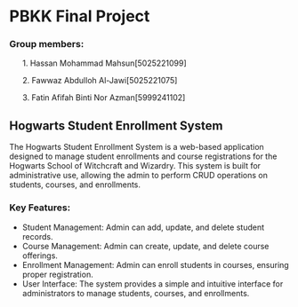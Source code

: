 # PBKK Final Project
<h3>Group members:</h3>

<ul>1. Hassan Mohammad Mahsun[5025221099]</ul>
<ul>2. Fawwaz Abdulloh Al-Jawi[5025221075]</ul>
<ul>3. Fatin Afifah Binti Nor Azman[5999241102]</ul>

<h2>Hogwarts Student Enrollment System</h2>
The Hogwarts Student Enrollment System is a web-based application designed to manage student enrollments and course registrations for the Hogwarts School of Witchcraft and Wizardry. This system is built for administrative use, allowing the admin to perform CRUD operations on students, courses, and enrollments.

<h3>Key Features:</h3>
<ul>
<li>Student Management: Admin can add, update, and delete student records.</li>
<li>Course Management: Admin can create, update, and delete course offerings.</li>
<li>Enrollment Management: Admin can enroll students in courses, ensuring proper registration.</li>
<li>User Interface: The system provides a simple and intuitive interface for administrators to manage students, courses, and enrollments.</li>
</ul> 
